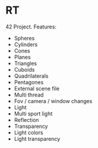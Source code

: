 # RT

42 Project.
Features:
* Spheres
* Cylinders
* Cones
* Planes
* Triangles
* Cuboids
* Quadrilaterals
* Pentagones
* External scene file
* Multi thread
* Fov / camera / window changes
* Light
* Multi sport light
* Reflection
* Transparency
* Light colors
* Light transparency
